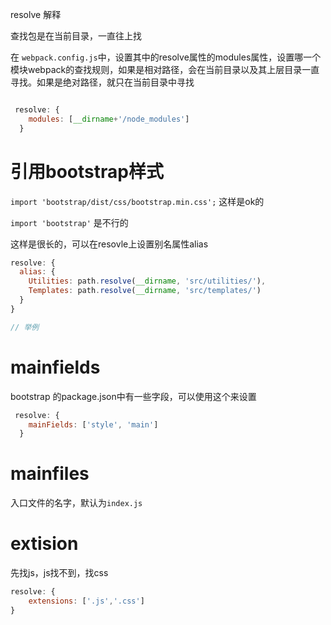 resolve 解释

查找包是在当前目录，一直往上找

在 `webpack.config.js`中，设置其中的resolve属性的modules属性，设置哪一个模块webpack的查找规则，如果是相对路径，会在当前目录以及其上层目录一直寻找。如果是绝对路径，就只在当前目录中寻找
```js

 resolve: {
    modules: [__dirname+'/node_modules']
  }
```


# 引用bootstrap样式
`import 'bootstrap/dist/css/bootstrap.min.css';` 这样是ok的

`import 'bootstrap'` 是不行的

这样是很长的，可以在resovle上设置别名属性alias

```js
resolve: {
  alias: {
    Utilities: path.resolve(__dirname, 'src/utilities/'),
    Templates: path.resolve(__dirname, 'src/templates/')
  }
}

// 举例

```

# mainfields
bootstrap 的package.json中有一些字段，可以使用这个来设置
```js
 resolve: {
    mainFields: ['style', 'main']
  }
```

# mainfiles
入口文件的名字，默认为`index.js`


# extision
先找js，js找不到，找css
```js
resolve: {
    extensions: ['.js','.css']
}
```